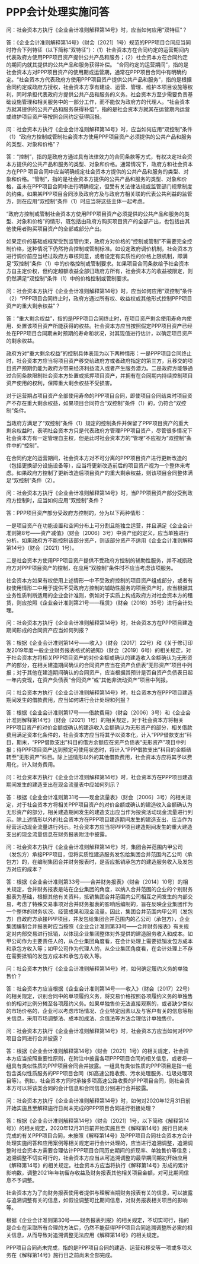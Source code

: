 
# PPP会计处理实施问答


问：社会资本方执行《企业会计准则解释第14号》时，应当如何应用“双特征”？

答：《企业会计准则解释第14号》（财会〔2021〕1号）规范的PPP项目合同应当同时符合下列特征（以下简称“双特征”）：（1）社会资本方在合同约定的运营期间内代表政府方使用PPP项目资产提供公共产品和服务；（2）社会资本方在合同约定的期间内就其提供的公共产品和服务获得补偿。 “合同约定的运营期间”，指的是社会资本方对PPP项目资产的使用期或运营期，通常在PPP项目合同中有明确约定。“社会资本方代表政府方使用PPP项目资产提供公共产品和服务”，指的是根据合同约定或政府方授权，社会资本方享有建设、运营、管理、维护本项目设施等权利，同时承担代表政府方提供公共产品和服务的义务。社会资本方至少需要负责基础设施管理和相关服务中的一部分工作，而不能仅为政府方的代理人。“社会资本方就其提供的公共产品和服务获得补偿”，指的是社会资本方就其在运营期内运营或维护项目资产等按照合同约定获得回报。

问：社会资本方执行《企业会计准则解释第14号》时，应当如何应用“双控制”条件（1）“政府方控制或管制社会资本方使用PPP项目资产必须提供的公共产品和服务的类型、对象和价格”？

答：“控制”，指的是政府方通过具有法律效力的合同条款等方式，有权决定社会资本方提供的公共产品和服务的类型、对象和价格。通常情况下，政府方和社会资本方在PPP 项目合同中应当明确规定社会资本方提供的公共产品和服务的类型、对象和价格。“管制”，指的是社会资本方提供的公共产品和服务的类型、对象和价格，虽未在PPP项目合同中进行明确规定，但受有关法律法规或监管部门规章制度的约束。如果某PPP项目合同涉及政府方及与政府方相关联的代表公共利益的监管方，则在应用“双控制”条件（1）时应当将这些主体一起考虑。

“政府方控制或管制社会资本方使用PPP项目资产必须提供的公共产品和服务的类型、对象和价格”的情形，既包括由政府方购买项目资产的全部产出，也包括由其他使用者购买项目资产的全部或部分产出。

如果定价的基础或框架受到监管约束，政府方对价格的“控制或管制”不需要完全控制价格，这种情况下仍然符合控制或管制标准。如设定政府调价机制，社会资本方进行调价前应当经过政府方审核同意，或者设定有实质性的价格上限机制，即满足“双控制”条件（1）中的价格控制或管制要求。如果项目合同条款给予社会资本方自主定价权，但约定超额收益全部归政府方所有，社会资本方的收益被限定，则仍然满足“双控制”条件（1）中的价格控制或管制要求。

问：社会资本方执行《企业会计准则解释第14号》时，应当如何应用“双控制”条件（2）“PPP项目合同终止时，政府方通过所有权、收益权或其他形式控制PPP项目资产的重大剩余权益”？

答：“重大剩余权益”，指的是PPP项目合同终止时，在项目资产剩余使用寿命内使用、处置该项目资产所能获得的权益。社会资本方应当按照假定PPP项目资产已经处在PPP项目合同期末时预期的寿命和状况，对其现值进行估计，以确定项目资产的剩余权益。

政府方对“重大剩余权益”的控制具体表现为以下两种情形：一是PPP项目合同终止时，社会资本方应当将项目资产移交给政府方或者政府指定的第三方，且移交的项目资产预期仍能为政府方带来经济利益流入或者产生服务潜力。二是政府方能够通过合同条款限制社会资本方处置或抵押项目资产，并拥有在合同期内持续控制项目资产使用的权利，保障重大剩余权益不受损害。

对于运营期占项目资产全部使用寿命的PPP项目合同，即使项目合同结束时项目资产不存在重大剩余权益，如果项目合同符合“双控制”条件（1）的，仍符合“双控制”条件。

当政府方满足了“双控制”条件（1）规定的控制条件并保留了PPP项目资产的重大剩余权益时，表明社会资本方只是代表政府方管理PPP项目资产，尽管很多情况下社会资本方有一定管理自主权，但是此时社会资本方的“管理”不应视为“双控制”条件中的“控制”。

在合同约定的运营期间，社会资本方对不可分离的PPP项目资产进行更新改造的（包括更换部分设施设备等），应当将更新改造前后的项目资产视为一个整体来考虑。如果政府方控制了更新改造后项目资产的重大剩余权益，则该项目合同整体满足“双控制”条件（2）。

问：社会资本方执行《企业会计准则解释第14号》时，当PPP项目资产部分受到政府方控制时，应当如何应用“双控制”条件？

答：PPP项目资产部分受政府方控制的，分为以下两种情形：

一是项目资产在功能设置和空间分布上可分割且能独立运营，并且满足《企业会计准则第8号——资产减值》（财会〔2006〕3号）中资产组的定义，应当单独进行分析。如果政府方不能控制该部分资产，则该部分资产不适用《企业会计准则解释第14号》（财会〔2021〕1号）。

二是社会资本方使用PPP项目资产提供不受政府方控制的辅助性服务，并不减损政府方对PPP项目资产的控制，在应用“双控制”条件时不应当考虑该项服务。

社会资本方如果有权使用上述情形一中不受政府控制的项目资产组成部分，或者有权使用情形二中用于提供不受政府方控制的辅助性服务的项目资产时，应当根据其业务性质判断适用的企业会计准则，例如对于实质上构成政府方对社会资本方的租赁，则应按照《企业会计准则第21号——租赁》（财会〔2018〕35号）进行会计处理。

问：社会资本方执行《企业会计准则解释第14号》时，社会资本方在PPP项目建造期间形成的合同资产应当如何列报？

答：根据《企业会计准则第14号——收入》（财会〔2017〕22号）和《关于修订印发2019年度一般企业财务报表格式的通知》（财会〔2019〕6号）的相关规定，对于社会资本方将相关PPP项目资产的对价金额或确认的建造收入金额确认为无形资产的部分，在相关建造期间确认的合同资产应当在资产负债表“无形资产”项目中列报；对于其他在建造期间确认的合同资产，应当根据其预计是否自资产负债表日起一年内变现，在资产负债表“合同资产”或“其他非流动资产”项目中列报。

问：社会资本方执行《企业会计准则解释第14号》时，社会资本方在PPP项目建造期间发生的借款费用，应当如何进行会计处理和列报？

答：根据《企业会计准则第17号——借款费用》（财会〔2006〕3号）和《企业会计准则解释第14号》（财会〔2021〕1号）的相关规定，对于社会资本方将相关PPP项目资产的对价金额或确认的建造收入金额确认为无形资产的部分，相关借款费用满足资本化条件的，社会资本方应当将其予以资本化，计入“PPP借款支出”科目，期末，“PPP借款支出”科目的借方余额应在资产负债表“无形资产”项目中列报；待PPP项目资产达到预定可使用状态时，将计入“PPP借款支出”科目的金额结转至“无形资产”科目。除上述情形以外的其他借款费用，社会资本方应将其予以费用化，计入财务费用。

问：社会资本方执行《企业会计准则解释第14号》时，社会资本方在PPP项目建造期间发生的建造支出在现金流量表中应如何列示？

答：根据《企业会计准则第31号——现金流量表》（财会〔2006〕3号）的相关规定，对于社会资本方将相关PPP项目资产的对价金额或确认的建造收入金额确认为无形资产的部分，相关建造期间发生的建造支出应当作为投资活动现金流量进行列示。除上述情形以外的社会资本方在PPP项目建造期间发生的建造支出，应当作为经营活动现金流量进行列示。社会资本方应当将PPP项目建造期间发生的重大建造支出的现金流量信息在财务报表附注中披露。

问：社会资本方执行《企业会计准则解释第14号》时，集团合并范围内甲公司（发包方）承接PPP项目，但将实质性建造服务发包给集团合并范围内乙公司（承包方）的，在编制集团合并财务报表时，是否应抵销承包方的建造服务收入及发包方对应的成本？

答：根据《企业会计准则第33号——合并财务报表》（财会〔2014〕10号）的相关规定，合并财务报表是站在企业集团的角度，以纳入合并范围的企业的个别财务报表为基础，根据其他有关资料，抵销集团合并范围内公司相互之间发生的内部交易，考虑了特殊交易事项对合并财务报表的影响后编制的，旨在反映企业集团作为一个整体的财务状况、经营成果和现金流量。因此，集团合并范围内甲公司（发包方）自政府方承接PPP项目，并发包给集团合并范围内的乙公司（承包方），企业集团编制合并报表时应当按照《企业会计准则第33号——合并财务报表》有关规定对内部交易进行抵销，以体现企业集团整体对外提供的建造服务收入和成本。如甲公司作为主要责任人的，从企业集团角度看，在会计处理上需要抵销发包方成本和承包方收入等；如甲公司作为代理人的，从企业集团角度看，在会计处理上不存在需要抵销的发包方成本和承包方收入等。

问：社会资本方执行《企业会计准则解释第14号》时，如何确定履约义务的单独售价？

答：社会资本方应当根据《企业会计准则第14号——收入》（财会〔2017〕22号）的相关规定，识别合同中的单项履约义务，将交易价格按照各项履约义务的单独售价的相对比例分摊至各项履约义务。如果单独售价无法直接观察的，或者缺少类似的市场价格的，企业可以考虑市场情况、企业特定因素以及与客户有关的信息等相关信息，采用市场调整法、成本加成法、余值法等方法合理估计单独售价。

问：社会资本方执行《企业会计准则解释第14号》时，社会资本方应当如何对PPP项目合同进行合并披露？

答：根据《企业会计准则解释第14号》（财会〔2021〕1号）的相关规定，社会资本方应当按照重要性原则，在附注中披露各项PPP项目合同的相关信息，或者将一组具有类似性质的PPP项目合同合并披露。一组具有类似性质的PPP项目是指一组包含类似性质服务的PPP项目合同（如高速公路收费、污水处理服务、垃圾处理项目等）。例如，社会资本方同时承接多项高速公路收费的PPP项目合同，则社会资本方可以将该类合同的会计信息和合同信息分别进行合并披露。

问：社会资本方执行《企业会计准则解释第14号》时，如何对2020年12月31日前开始实施且至解释施行日尚未完成的PPP项目合同进行衔接处理？

答：根据《企业会计准则解释第14号》（财会〔2021〕1号，以下简称《解释第14号》）的相关规定，2020年12月31日前开始实施且至《解释第14号》施行日尚未完成的有关PPP项目合同，未按照《解释第14号》及PPP项目合同社会资本方会计处理实施问答和应用案例等相关规定进行会计处理的，应当进行追溯调整，追溯调整时社会资本方需要合理估计PPP项目合同历史期间的折现率、单独售价等信息；追溯调整不切实可行的，社会资本方应当从可追溯调整的最早期间期初开始应用《解释第14号》的相关规定。社会资本方应当将执行《解释第14号》形成的累计影响数，调整2021年年初留存收益及财务报表其他相关项目金额，对可比期间信息不予调整。

社会资本方为了向财务报表使用者提供与理解当期财务报表有关的信息，可以披露与追溯调整有关的信息，如假设调整可比期间信息，对财务报表相关项目的影响等。

根据《企业会计准则第30号——财务报表列报》的相关规定，不切实可行，指的是企业在采取所有合理的方法后，仍然不能获得PPP项目合同追溯调整所必需的相关信息，从而导致对追溯调整无法应用《解释第14号》的相关规定。

PPP项目合同尚未完成，指的是PPP项目合同的建造、运营和移交等一项或多项义务在《解释第14号》施行日之前尚未全部完成。
